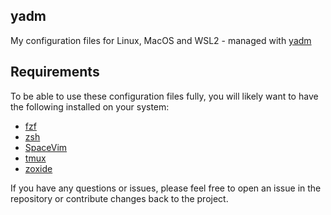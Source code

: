 ## yadm
My configuration files for Linux, MacOS and WSL2 - managed with [yadm](https://github.com/TheLocehiliosan/yadm)

## Requirements

To be able to use these configuration files fully, you will likely want to have the following installed on your system:

- [fzf](https://github.com/junegunn/fzf)
- [zsh](https://zsh.sourceforge.io)
- [SpaceVim](https://spacevim.org/)
- [tmux](https://github.com/tmux/tmux)
- [zoxide](https://github.com/ajeetdsouza/zoxide)

If you have any questions or issues, please feel free to open an issue in the repository or contribute changes back to the project. 
